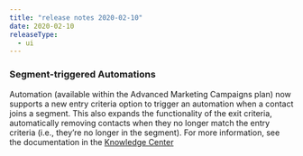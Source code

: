 ```yaml
---
title: "release notes 2020-02-10"
date: 2020-02-10
releaseType:
  - ui
---
```


### Segment-triggered Automations

Automation (available within the Advanced Marketing Campaigns plan) now supports a new entry criteria option to trigger an automation when a contact joins a segment. This also expands the functionality of the exit criteria, automatically removing contacts when they no longer match the entry criteria (i.e., they’re no longer in the segment). For more information, see the documentation in the [Knowledge Center]({{root_url}}/ui/sending-email/getting-started-with-automation/)